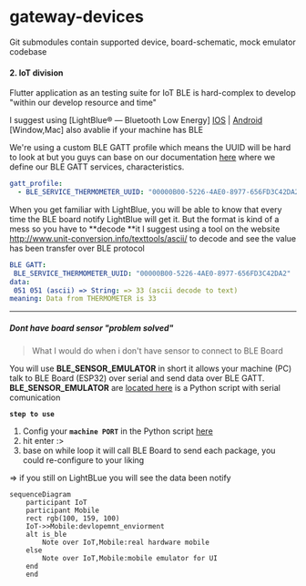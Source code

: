 # gateway-devices
Git submodules contain supported device, board-schematic, mock emulator codebase

#### 2. IoT division

Flutter application as an testing suite for IoT BLE is hard-complex to develop "within our develop resource and time"

I suggest using [LightBlue® — Bluetooth Low Energy] [IOS](https://apps.apple.com/us/app/lightblue/id557428110) | [Android](https://play.google.com/store/apps/details?id=com.punchthrough.lightblueexplorer&hl=vi&gl=US) [Window,Mac] also avablie if your machine has BLE

We're using a custom BLE GATT profile which means the UUID will be hard to look at but you guys can base on our documentation [here](https://github.com/GDSC-HSU/gateway-devices/blob/master/ble_uuid_conf.yml) where we define our BLE GATT services, characteristics.

```yml
gatt_profile:
  - BLE_SERVICE_THERMOMETER_UUID: "00000B00-5226-4AE0-8977-656FD3C42DA2"
```

When you get familiar with LightBlue, you will be able to know that every time the BLE board notify LightBlue will get it. But the format is kind of a mess so you have to **decode **it I suggest using a tool on the website http://www.unit-conversion.info/texttools/ascii/ to decode and see the value has been transfer over BLE protocol

```yml
BLE GATT:
 BLE_SERVICE_THERMOMETER_UUID: "00000B00-5226-4AE0-8977-656FD3C42DA2"
data:
 051 051 (ascii) => String: => 33 (ascii decode to text)
meaning: Data from THERMOMETER is 33 
```
---

##### Dont have board sensor "problem solved"
> What I would do when i don't have sensor to connect to BLE Board

You will use **BLE_SENSOR_EMULATOR** in short it allows your machine (PC) talk to BLE Board (ESP32) over serial and send data over BLE GATT.
**BLE_SENSOR_EMULATOR** are [located here](https://github.com/GDSC-HSU/gateway-devices/blob/master/serial_taklker.py) is a Python script with serial comunication

**```step to use```** 

1. Config your **```machine PORT```** in the Python script [here](https://github.com/GDSC-HSU/gateway-devices/blob/f8e9ac8967a8b4b7791e6821dc9990c71e83f9cd/serial_taklker.py#L12)
1. hit enter :>
1. base on while loop it will call BLE Board to send each package, you could re-configure to your liking

=> if you still on LightBLue you will see the data been notify

```mermaid
sequenceDiagram
    participant IoT
    participant Mobile
    rect rgb(100, 159, 100)
    IoT->>Mobile:devlopemnt_enviorment
    alt is_ble
        Note over IoT,Mobile:real hardware mobile
    else
        Note over IoT,Mobile:mobile emulator for UI
    end
    end
```
